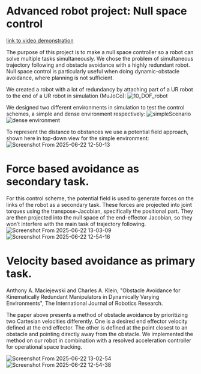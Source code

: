 # Advanced robot project: Null space control
[link to video demonstration](https://youtu.be/_rYatMV-v3g)

The purpose of this project is to make a null space controller so a robot can solve multiple tasks simultaneously.
We chose the problem of simultaneous trajectory following and obstacle avoidance with a highly redundant robot.
Null space control is particularly useful when doing dynamic-obstacle avoidance, where planning is not sufficient.

We created a robot with a lot of redundancy by attaching part of a UR robot to the end of a UR robot in simulation (MuJoCo):
![10_DOF_robot](https://github.com/user-attachments/assets/eb333b85-16ab-457d-af0c-85f9305ea466)

We designed two different environments in simulation to test the control schemes, a simple and dense environment respectively:
![simpleScenario](https://github.com/user-attachments/assets/6f0555e1-65d2-4be9-a87f-cbd7fd70e64c)
![dense environment](https://github.com/user-attachments/assets/5119d333-dbf8-46ff-bd3a-bd8042561734)

To represent the distance to obstances we use a potential field approach, shown here in top-down view for the simple environment:
![Screenshot From 2025-06-22 12-50-13](https://github.com/user-attachments/assets/5161670f-9061-4a1b-9c90-9d3ea24a80ab)

# Force based avoidance as secondary task.
For this control scheme, the potential field is used to generate forces on the links of the robot as a secondary task.
These forces are projected into joint torques using the transpose-Jacobian, specifically the positional part.
They are then projected into the null space of the end-effector Jacobian, so they won’t interfere with the main task of trajectory following.
![Screenshot From 2025-06-22 13-03-09](https://github.com/user-attachments/assets/6ef40721-4055-44f7-ab17-ae884887eb47)
![Screenshot From 2025-06-22 12-54-16](https://github.com/user-attachments/assets/2c464059-e237-40a8-8445-43dd1d7ad64d)

# Velocity based avoidance as primary task.
Anthony A. Maciejewski and Charles A. Klein, "Obstacle Avoidance for Kinematically Redundant Manipulators in Dynamically Varying Environments", The International Journal of Robotics Research.

The paper above presents a method of obstacle avoidance by prioritizing two Cartesian velocities differently.
One is a desired end effector velocity defined at the end effector.
The other is defined at the point closest to an obstacle and pointing directly away from the obstacle.
We implemented the method on our robot in combination with a resolved acceleration controller for operational space tracking.

![Screenshot From 2025-06-22 13-02-54](https://github.com/user-attachments/assets/9d0497b7-04b0-4fd7-8e9f-62795f86d987)
![Screenshot From 2025-06-22 12-54-38](https://github.com/user-attachments/assets/8efe1322-61fe-4f5b-b6e4-52f57679a60c)
